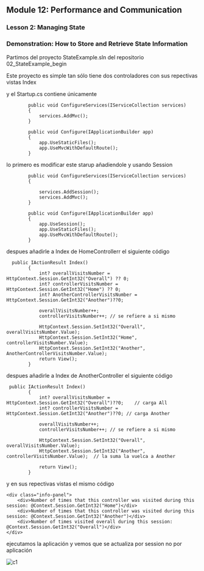 ## Module 12: Performance and Communication

### Lesson 2: Managing State

###  Demonstration: How to Store and Retrieve State Information

Partimos del proyecto StateExample.sln  del repositorio 02_StateExample_begin

Este proyecto es simple tan sólo tiene dos controladores con sus repectivas vistas Index

y el Startup.cs contiene únicamente
````
        public void ConfigureServices(IServiceCollection services)
        {
            services.AddMvc();
        }
        
        public void Configure(IApplicationBuilder app)
        {
            app.UseStaticFiles();
            app.UseMvcWithDefaultRoute();
        }
````

lo primero es modificar este starup añadiendole y usando Session

````
        public void ConfigureServices(IServiceCollection services)
        {

            services.AddSession();
            services.AddMvc();
        }
        
        public void Configure(IApplicationBuilder app)
        {
            app.UseSession();
            app.UseStaticFiles();
            app.UseMvcWithDefaultRoute();
        }
````


despues añadirle a Index de HomeControllerr el siguiente código
````
  public IActionResult Index()
        {
            int? overallVisitsNumber = HttpContext.Session.GetInt32("Overall") ?? 0;
            int? controllerVisitsNumber = HttpContext.Session.GetInt32("Home") ?? 0;
            int? AnotherControllerVisitsNumber = HttpContext.Session.GetInt32("Another")??0;
 
			overallVisitsNumber++;
			controllerVisitsNumber++; // se refiere a si mismo 

            HttpContext.Session.SetInt32("Overall", overallVisitsNumber.Value);
            HttpContext.Session.SetInt32("Home", controllerVisitsNumber.Value);
            HttpContext.Session.SetInt32("Another", AnotherControllerVisitsNumber.Value);
            return View();
        }
````

despues añadirle a Index de AnotherController el siguiente código

```
 public IActionResult Index()
        {
            int? overallVisitsNumber = HttpContext.Session.GetInt32("Overall")??0;    // carga All
            int? controllerVisitsNumber = HttpContext.Session.GetInt32("Another")??0; // carga Another
           
		    overallVisitsNumber++;
            controllerVisitsNumber++; // se refiere a si mismo 
 
            HttpContext.Session.SetInt32("Overall", overallVisitsNumber.Value);      
            HttpContext.Session.SetInt32("Another", controllerVisitsNumber.Value);  // la suma la vuelca a Another

            return View();
        }
````

y en sus repectivas vistas el mismo código

````
<div class="info-panel">
    <div>Number of times that this controller was visited during this session: @Context.Session.GetInt32("Home")</div>
    <div>Number of times that this controller was visited during this session: @Context.Session.GetInt32("Another")</div>
    <div>Number of times visited overall during this session: @Context.Session.GetInt32("Overall")</div>
</div>
````


ejecutamos la aplicación y vemos que se actualiza por session no por aplicación

![c1](imagenes/c1.PNG)